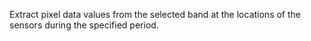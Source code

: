 Extract pixel data values from the selected band at the locations of the sensors during the specified period.
